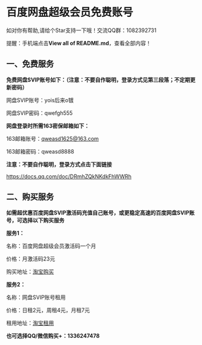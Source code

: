 # 百度网盘超级会员免费账号

如对你有帮助,请给个Star支持一下哦！交流QQ群：1082392731

提醒：手机端点击**View all of README.md**，查看全部内容！

## 一、免费服务

**免费网盘SVIP账号如下：（注意：不要自作聪明，登录方式见第三段落；不定期更新密码）** 

网盘SVIP账号：yois后来o镀

网盘SVIP密码：qwefgh555

**网盘登录时所需163密保邮箱如下：**

163邮箱账号：qweasd1625@163.com

163邮箱密码：qweasd8888

**注意：不要自作聪明，登录方式点击下面链接**

https://docs.qq.com/doc/DRmhZQkNKdkFhWWRh

## **二、购买服务**

**如需超优惠百度网盘SVIP激活码充值自己账号，或更稳定高速的百度网盘SVIP账号，可选择以下购买服务**

**服务1：**

名称：百度网盘超级会员激活码一个月

价格：月激活码23元

购买地址：[淘宝购买](https://item.taobao.com/item.htm?ft=t&id=614142250531)

**服务2：**

名称：网盘SVIP账号租用

价格：日租2元，周租4元，月租7元

租用地址：[淘宝租用](https://item.taobao.com/item.htm?ft=t&id=614480007543)

**也可选择QQ/微信购买+：1336247478**

